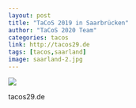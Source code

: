 ```yaml
---
layout: post
title: "TaCoS 2019 in Saarbrücken"
author: "TaCoS 2020 Team"
categories: tacos
link: http://tacos29.de
tags: [tacos,saarland]
image: saarland-2.jpg
---
```

![](http://tacos2019.coli.uni-saarland.de/images/logos/Entwurf_Logo_blau_breit_Datum.svg)

tacos29.de